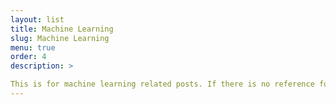 ```yaml
---
layout: list
title: Machine Learning
slug: Machine Learning
menu: true
order: 4
description: >

This is for machine learning related posts. If there is no reference for code or any other information, its source might come from Data Science boot-camp from Fastcampus.  
---
```

